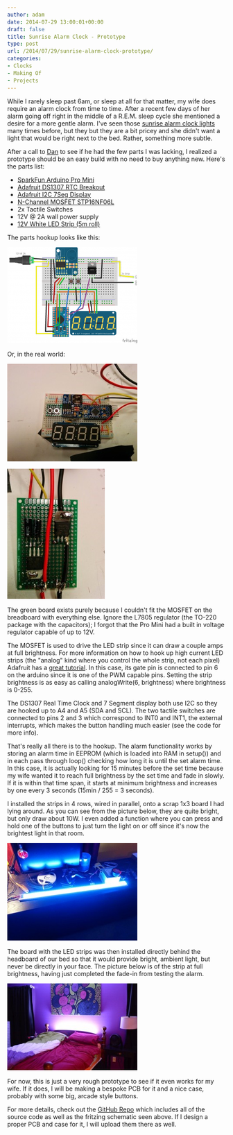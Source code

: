 ```yaml
---
author: adam
date: 2014-07-29 13:00:01+00:00
draft: false
title: Sunrise Alarm Clock - Prototype
type: post
url: /2014/07/29/sunrise-alarm-clock-prototype/
categories:
- Clocks
- Making Of
- Projects
---
```


While I rarely sleep past 6am, or sleep at all for that matter, my wife does require an alarm clock from time to time. After a recent few days of her alarm going off right in the middle of a R.E.M. sleep cycle she mentioned a desire for a more gentle alarm. I've seen those [sunrise alarm clock lights](http://www.amazon.com/Philips-Hf3470-Wake-up-Light-White/dp/B003XN4RIC/ref=sr_1_1?ie=UTF8&qid=1406570308&sr=8-1&keywords=sunrise+alarm) many times before, but they but they are a bit pricey and she didn't want a light that would be right next to the bed. Rather, something more subtle.

After a call to [Dan](/author/dan/) to see if he had the few parts I was lacking, I realized a prototype should be an easy build with no need to buy anything new. Here's the parts list:




  * [SparkFun Arduino Pro Mini](https://www.sparkfun.com/products/11113)
  * [Adafruit DS1307 RTC Breakout](http://www.adafruit.com/products/264)
  * [Adafruit I2C 7Seg Display](http://www.adafruit.com/product/878)
  * [N-Channel MOSFET STP16NF06L](http://www.mouser.com/ProductDetail/STMicroelectronics/STP16NF06L/?qs=RC432zO33OqodrhO5g7gPg==)
  * 2x Tactile Switches
  * 12V @ 2A wall power supply
  * [12V White LED Strip (5m roll)](http://www.amazon.com/gp/product/B005EHHLD8/ref=wms_ohs_product?ie=UTF8&psc=1)


The parts hookup looks like this:

[![WakeupLight_bb](/wp-content/uploads/2014/07/WakeupLight_bb-300x221.png)
](/wp-content/uploads/2014/07/WakeupLight_bb-e1406595439385.png)

<!-- more -->

Or, in the real world:

[![WakeupLight Breadboard](/wp-content/uploads/2014/07/IMG_20140727_165242-300x225.jpg)
](/wp-content/uploads/2014/07/IMG_20140727_165242-e1406595398171.jpg)

[![WakeupLight Power Board](/wp-content/uploads/2014/07/IMG_20140727_165251-225x300.jpg)
](/wp-content/uploads/2014/07/IMG_20140727_165251-e1406595372197.jpg)

The green board exists purely because I couldn't fit the MOSFET on the breadboard with everything else. Ignore the L7805 regulator (the TO-220 package with the capacitors); I forgot that the Pro Mini had a built in voltage regulator capable of up to 12V.

The MOSFET is used to drive the LED strip since it can draw a couple amps at full brightness. For more information on how to hook up high current LED strips (the "analog" kind where you control the whole strip, not each pixel) Adafruit has a [great tutorial](https://learn.adafruit.com/rgb-led-strips/usage). In this case, its gate pin is connected to pin 6 on the arduino since it is one of the PWM capable pins. Setting the strip brightness is as easy as calling analogWrite(6, brightness) where brightness is 0-255.

The DS1307 Real Time Clock and 7 Segment display both use I2C so they are hooked up to A4 and A5 (SDA and SCL). The two tactile switches are connected to pins 2 and 3 which correspond to INT0 and INT1, the external interrupts, which makes the button handling much easier (see the code for more info).

That's really all there is to the hookup. The alarm functionality works by storing an alarm time in EEPROM (which is loaded into RAM in setup()) and in each pass through loop() checking how long it is until the set alarm time. In this case, it is actually looking for 15 minutes before the set time because my wife wanted it to reach full brightness by the set time and fade in slowly. If it is within that time span, it starts at minimum brightness and increases by one every 3 seconds (15min / 255 = 3 seconds).

I installed the strips in 4 rows, wired in parallel, onto a scrap 1x3 board I had lying around. As you can see from the picture below, they are quite bright, but only draw about 10W. I even added a function where you can press and hold one of the buttons to just turn the light on or off since it's now the brightest light in that room.

[![WakeupLight On](/wp-content/uploads/2014/07/IMG_20140727_172248-300x225.jpg)
](/wp-content/uploads/2014/07/IMG_20140727_172248-e1406595310979.jpg)

The board with the LED strips was then installed directly behind the headboard of our bed so that it would provide bright, ambient light, but never be directly in your face. The picture below is of the strip at full brightness, having just completed the fade-in from testing the alarm.

[![WakeupLight Installed](/wp-content/uploads/2014/07/DSC_6421-300x200.jpg)
](/wp-content/uploads/2014/07/DSC_6421.jpg)

For now, this is just a very rough prototype to see if it even works for my wife. If it does, I will be making a bespoke PCB for it and a nice case, probably with some big, arcade style buttons.

For more details, check out the [GitHub Repo](https://github.com/ManiacalLabs/WakeupLight) which includes all of the source code as well as the fritzing schematic seen above. If I design a proper PCB and case for it, I will upload them there as well.
